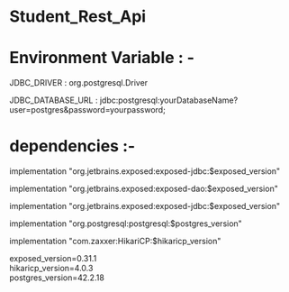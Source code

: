# Student_Rest_Api



# Environment Variable : -

JDBC_DRIVER     :       org.postgresql.Driver

JDBC_DATABASE_URL  :  jdbc:postgresql:yourDatabaseName?user=postgres&password=yourpassword;

# dependencies :-

 implementation "org.jetbrains.exposed:exposed-jdbc:$exposed_version"
 
implementation "org.jetbrains.exposed:exposed-dao:$exposed_version"

implementation "org.jetbrains.exposed:exposed-jdbc:$exposed_version"

implementation "org.postgresql:postgresql:$postgres_version"

implementation "com.zaxxer:HikariCP:$hikaricp_version"

exposed_version=0.31.1  
hikaricp_version=4.0.3  
postgres_version=42.2.18  
